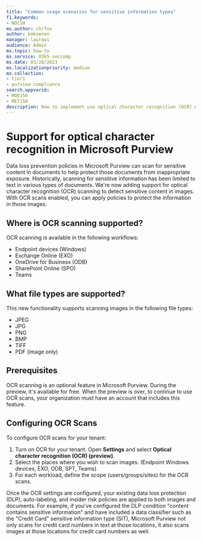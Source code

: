 ```yaml
---
title: "Common usage scenarios for sensitive information types"
f1.keywords:
- NOCSH
ms.author: chrfox
author: kmkoenen
manager: laurawi
audience: Admin
ms.topic: how-to
ms.service: O365-seccomp
ms.date: 03/28/2023
ms.localizationpriority: medium
ms.collection:
- tier1
- purview-compliance
search.appverid:
- MOE150
- MET150
description: How to implement use optical character recognition (OCR) with MS Purview.
---
```


# Support for optical character recognition in Microsoft Purview

Data loss prevention policies in Microsoft Purview can scan for sensitive content in documents to help protect those documents from inappropriate exposure. Historically, scanning for sensitive information has been limited to text in various types of documents. We're now adding support for optical character recognition (OCR) scanning to detect sensitive content in images. With OCR scans enabled, you can apply policies to protect the information in those images.

## Where is OCR scanning supported?

OCR scanning is available in the following workflows:

- Endpoint devices (Windows)
- Exchange Online (EXO)
- OneDrive for Business (ODB)
- SharePoint Online (SPO)
- Teams

## What file types are supported?

This new functionality supports scanning images in the following file types:

- JPEG
- JPG
- PNG
- BMP
- TIFF
- PDF (image only)

## Prerequisites

OCR scanning is an optional feature in Microsoft Purview. During the preview, it's available for free. When the preview is over, to continue to use OCR scans, your organization must have an account that includes this feature.

## Configuring OCR Scans

To configure OCR scans for your tenant:

1. Turn on OCR for your tenant. Open **Settings** and select **Optical character recognition (OCR) (preview)**.
2. Select the places where you wish to scan images. (Endpoint Windows devices, EXO, ODB, SPT, Teams)
3. For each workload, define the scope (users/groups/sites) for the OCR scans.

Once the OCR settings are configured, your existing data loss protection (DLP), auto-labeling, and insider risk policies are applied to both images and documents. For example, if you've configured the DLP condition "content contains sensitive information" and have included a data classifier such as the "Credit Card" sensitive information type (SIT), Microsoft Purview not only scans for credit card numbers in text at those locations, it also scans images at those locations for credit card numbers as well.